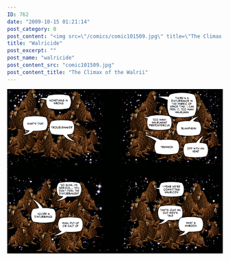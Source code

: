 ```yaml
---
ID: 762
date: "2009-10-15 01:21:14"
post_category: 0
post_content: "<img src=\"/comics/comic101509.jpg\" title=\"The Climax of the Walrii\" />"
title: "Walricide"
post_excerpt: ""
post_name: "walricide"
post_content_src: "comic101509.jpg"
post_content_title: "The Climax of the Walrii"
---
```



[![The Climax of the Walrii](/comics-hi-res/comic101509.jpg)](/comics-hi-res/comic101509.jpg "The Climax of the Walrii")
